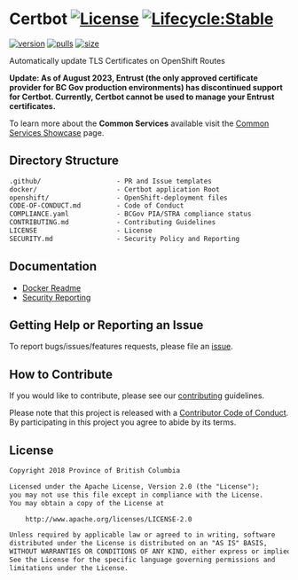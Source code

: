 # Certbot [![License](https://img.shields.io/badge/License-Apache%202.0-blue.svg)](LICENSE) [![Lifecycle:Stable](https://img.shields.io/badge/Lifecycle-Stable-97ca00)](https://github.com/bcgov/repomountie/blob/master/doc/lifecycle-badges.md)

[![version](https://img.shields.io/docker/v/bcgovimages/certbot.svg?sort=semver)](https://hub.docker.com/r/bcgovimages/certbot)
[![pulls](https://img.shields.io/docker/pulls/bcgovimages/certbot.svg)](https://hub.docker.com/r/bcgovimages/certbot)
[![size](https://img.shields.io/docker/image-size/bcgovimages/certbot.svg)](https://hub.docker.com/r/bcgovimages/certbot)

Automatically update TLS Certificates on OpenShift Routes

**Update: As of August 2023, Entrust (the only approved certificate provider for BC Gov production environments) has discontinued support for Certbot. Currently, Certbot cannot be used to manage your Entrust certificates.**

To learn more about the **Common Services** available visit the [Common Services Showcase](https://bcgov.github.io/common-service-showcase/) page.

## Directory Structure

```txt
.github/                   - PR and Issue templates
docker/                    - Certbot application Root
openshift/                 - OpenShift-deployment files
CODE-OF-CONDUCT.md         - Code of Conduct
COMPLIANCE.yaml            - BCGov PIA/STRA compliance status
CONTRIBUTING.md            - Contributing Guidelines
LICENSE                    - License
SECURITY.md                - Security Policy and Reporting
```

## Documentation

* [Docker Readme](docker/README.md)
* [Security Reporting](SECURITY.md)

## Getting Help or Reporting an Issue

To report bugs/issues/features requests, please file an [issue](https://github.com/BCDevOps/certbot/issues).

## How to Contribute

If you would like to contribute, please see our [contributing](CONTRIBUTING.md) guidelines.

Please note that this project is released with a [Contributor Code of Conduct](CODE-OF-CONDUCT.md). By participating in this project you agree to abide by its terms.

## License

```txt
Copyright 2018 Province of British Columbia

Licensed under the Apache License, Version 2.0 (the "License");
you may not use this file except in compliance with the License.
You may obtain a copy of the License at

    http://www.apache.org/licenses/LICENSE-2.0

Unless required by applicable law or agreed to in writing, software
distributed under the License is distributed on an "AS IS" BASIS,
WITHOUT WARRANTIES OR CONDITIONS OF ANY KIND, either express or implied.
See the License for the specific language governing permissions and
limitations under the License.
```
